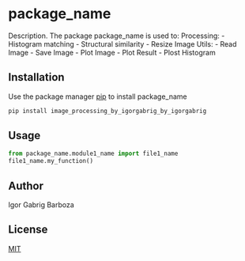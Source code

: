 # package_name

Description. 
The package package_name is used to:
	Processing:
		- Histogram matching 
		- Structural similarity
		- Resize Image
	Utils:
		- Read Image
		- Save Image
		- Plot Image
		- Plot Result
		- Plost Histogram

## Installation

Use the package manager [pip](https://pip.pypa.io/en/stable/) to install package_name

```bash
pip install image_processing_by_igorgabrig_by_igorgabrig
```

## Usage

```python
from package_name.module1_name import file1_name
file1_name.my_function()
```

## Author
Igor Gabrig Barboza

## License
[MIT](https://choosealicense.com/licenses/mit/)